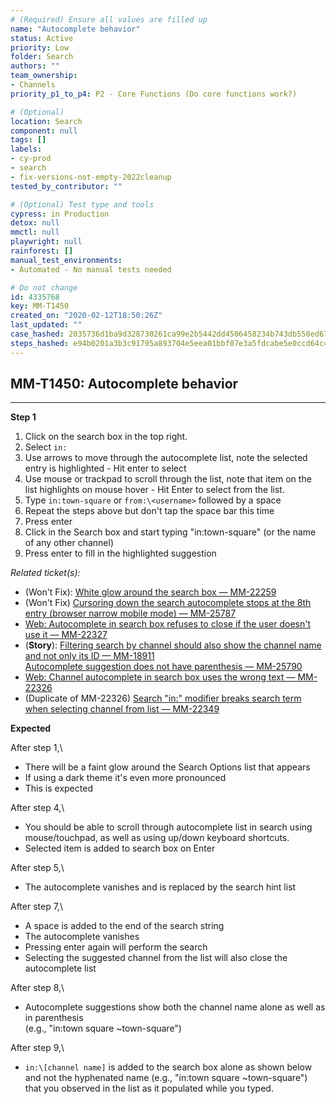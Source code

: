 ```yaml
---
# (Required) Ensure all values are filled up
name: "Autocomplete behavior"
status: Active
priority: Low
folder: Search
authors: ""
team_ownership:
- Channels
priority_p1_to_p4: P2 - Core Functions (Do core functions work?)

# (Optional)
location: Search
component: null
tags: []
labels:
- cy-prod
- search
- fix-versions-not-empty-2022cleanup
tested_by_contributor: ""

# (Optional) Test type and tools
cypress: in Production
detox: null
mmctl: null
playwright: null
rainforest: []
manual_test_environments:
- Automated - No manual tests needed

# Do not change
id: 4335768
key: MM-T1450
created_on: "2020-02-12T18:50:26Z"
last_updated: ""
case_hashed: 2035736d1ba9d328730261ca99e2b5442dd4506458234b743db550ed67ebc00dd40a4c960009c01352e1997f5f0b5956
steps_hashed: e94b0201a3b3c91795a893704e5eea01bbf07e3a5fdcabe5e0ccd64c44328183dfe32a8c77031a024757d4d634577995
---
```


<!-- (Auto-generated) Based on frontmatter's "key" and "name" -->

## MM-T1450: Autocomplete behavior

---

**Step 1**

1. Click on the search box in the top right.
2. Select `in:`
3. Use arrows to move through the autocomplete list, note the selected entry is highlighted - Hit enter to select
4. Use mouse or trackpad to scroll through the list, note that item on the list highlights on mouse hover - Hit Enter to select from the list.
5. Type `in:town-square` or `from:\<username>` followed by a space
6. Repeat the steps above but don't tap the space bar this time
7. Press enter
8. Click in the Search box and start typing "in:town-square" (or the name of any other channel)
9. Press enter to fill in the highlighted suggestion

_Related ticket(s):_

- (Won't Fix): [White glow around the search box — MM-22259](https://mattermost.atlassian.net/browse/MM-22259)
- (Won't Fix) [Cursoring down the search autocomplete stops at the 8th entry (browser narrow mobile mode) — MM-25787](https://mattermost.atlassian.net/browse/MM-25787)
- [Web: Autocomplete in search box refuses to close if the user doesn't use it — MM-22327](https://mattermost.atlassian.net/browse/MM-22327)
- (**Story**): [Filtering search by channel should also show the channel name and not only its ID — MM-18911](https://mattermost.atlassian.net/browse/MM-18911)\
  [Autocomplete suggestion does not have parenthesis — MM-25790](https://mattermost.atlassian.net/browse/MM-25790)
- [Web: Channel autocomplete in search box uses the wrong text — MM-22326](https://mattermost.atlassian.net/browse/MM-22326)
- (Duplicate of MM-22326) [Search "in:" modifier breaks search term when selecting channel from list — MM-22349](https://mattermost.atlassian.net/browse/MM-22349)

**Expected**

After step 1,\\

- There will be a faint glow around the Search Options list that appears
- If using a dark theme it's even more pronounced
- This is expected

After step 4,\\

- You should be able to scroll through autocomplete list in search using mouse/touchpad, as well as using up/down keyboard shortcuts.
- Selected item is added to search box on Enter

After step 5,\\

- The autocomplete vanishes and is replaced by the search hint list

After step 7,\\

- A space is added to the end of the search string
- The autocomplete vanishes
- Pressing enter again will perform the search
- Selecting the suggested channel from the list will also close the autocomplete list

After step 8,\\

- Autocomplete suggestions show both the channel name alone as well as in parenthesis\
  (e.g., "in:town square \~town-square")

After step 9,\\

- `in:\[channel name]` is added to the search box alone as shown below and not the hyphenated name (e.g., "in:town square \~town-square") that you observed in the list as it populated while you typed.

